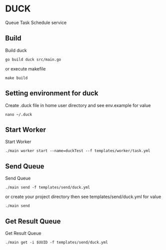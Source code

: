 # DUCK
Queue Task Schedule service

## Build
Build duck
```
go build duck src/main.go
```

or execute makefile

```
make build
```

## Setting environment for duck
Create .duck file in home user directory and see env.example for value

```
nano ~/.duck
```


## Start Worker
Start Worker
```
./main worker start --name=duckTest --f templates/worker/task.yml
```

## Send Queue
Send Queue
```
./main send -f templates/send/duck.yml
```

or create your project directory then see templates/send/duck.yml for value

```
./main send
```

## Get Result Queue
Get Result Queue

```
./main get -i $UUID -f templates/send/duck.yml
```